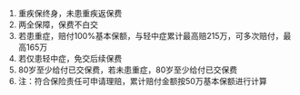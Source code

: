 1. 重疾保终身，未患重疾返保费  
2. 两全保障，保费不白交  
3. 若患重症，赔付100%基本保额，与轻中症累计最高赔215万，可多次赔付，最高165万  
4. 若仅患轻中症，免交后续保费  
5. 80岁至少给付已交保费，若未患重症，80岁至少给付已交保费  
6. 注：符合保险责任可申请理赔，累计赔付金额按50万基本保额进行计算